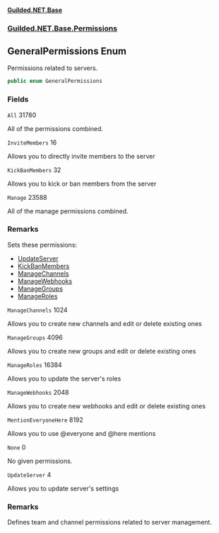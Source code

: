 
#### [Guilded.NET.Base](Guilded_NET_Base 'Guilded.NET.Base')
### [Guilded.NET.Base.Permissions](Guilded_NET_Base#Guilded_NET_Base_Permissions 'Guilded.NET.Base.Permissions')
## GeneralPermissions Enum

Permissions related to servers.
```csharp
public enum GeneralPermissions
```
### Fields

<a name='Guilded_NET_Base_Permissions_GeneralPermissions_All'></a>
`All` 31780

All of the permissions combined.

<a name='Guilded_NET_Base_Permissions_GeneralPermissions_InviteMembers'></a>
`InviteMembers` 16

Allows you to directly invite members to the server

<a name='Guilded_NET_Base_Permissions_GeneralPermissions_KickBanMembers'></a>
`KickBanMembers` 32

Allows you to kick or ban members from the server

<a name='Guilded_NET_Base_Permissions_GeneralPermissions_Manage'></a>
`Manage` 23588

All of the manage permissions combined.

### Remarks
  
Sets these permissions:  
- [UpdateServer](GeneralPermissions#Guilded_NET_Base_Permissions_GeneralPermissions_UpdateServer 'Guilded.NET.Base.Permissions.GeneralPermissions.UpdateServer')  
- [KickBanMembers](GeneralPermissions#Guilded_NET_Base_Permissions_GeneralPermissions_KickBanMembers 'Guilded.NET.Base.Permissions.GeneralPermissions.KickBanMembers')  
- [ManageChannels](GeneralPermissions#Guilded_NET_Base_Permissions_GeneralPermissions_ManageChannels 'Guilded.NET.Base.Permissions.GeneralPermissions.ManageChannels')  
- [ManageWebhooks](GeneralPermissions#Guilded_NET_Base_Permissions_GeneralPermissions_ManageWebhooks 'Guilded.NET.Base.Permissions.GeneralPermissions.ManageWebhooks')  
- [ManageGroups](GeneralPermissions#Guilded_NET_Base_Permissions_GeneralPermissions_ManageGroups 'Guilded.NET.Base.Permissions.GeneralPermissions.ManageGroups')  
- [ManageRoles](GeneralPermissions#Guilded_NET_Base_Permissions_GeneralPermissions_ManageRoles 'Guilded.NET.Base.Permissions.GeneralPermissions.ManageRoles')

<a name='Guilded_NET_Base_Permissions_GeneralPermissions_ManageChannels'></a>
`ManageChannels` 1024

Allows you to create new channels and edit or delete existing ones

<a name='Guilded_NET_Base_Permissions_GeneralPermissions_ManageGroups'></a>
`ManageGroups` 4096

Allows you to create new groups and edit or delete existing ones

<a name='Guilded_NET_Base_Permissions_GeneralPermissions_ManageRoles'></a>
`ManageRoles` 16384

Allows you to update the server's roles

<a name='Guilded_NET_Base_Permissions_GeneralPermissions_ManageWebhooks'></a>
`ManageWebhooks` 2048

Allows you to create new webhooks and edit or delete existing ones

<a name='Guilded_NET_Base_Permissions_GeneralPermissions_MentionEveryoneHere'></a>
`MentionEveryoneHere` 8192

Allows you to use @everyone and @here mentions

<a name='Guilded_NET_Base_Permissions_GeneralPermissions_None'></a>
`None` 0

No given permissions.

<a name='Guilded_NET_Base_Permissions_GeneralPermissions_UpdateServer'></a>
`UpdateServer` 4

Allows you to update server's settings

### Remarks
  
Defines team and channel permissions related to server management.